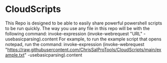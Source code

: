 # CloudScripts
This Repo is designed to be able to easily share powerful powershell scripts to be run quickly.
The way you use any file in this repo will be with the following command:
invoke-expression (invoke-webrequest "URL" -usebasicparsing).content
For example, to run the example script that opens notepad, run the command: invoke-expression (invoke-webrequest "https://raw.githubusercontent.com/ChrisSalProTools/CloudScripts/main/example.txt" -usebasicparsing).content
